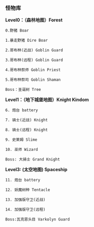 ### 怪物库

**Level0：（森林地图）Forest**

    0.野猪 Boar

    1.暴走野猪 Dire Boar

    2.哥布林(近战) Goblin Guard

    3.哥布林(远程) Goblin Guard

    4.哥布林祭师 Goblin Priest

    5.哥布林祭司 Goblin Shaman

    Boss：圣诞树 Tree

**Level1：（地下城堡地图）Knight Kindom**

    6. 炮台 battery
    
    7. 骑士(近战) Knight

    8. 骑士(远程) Knight

    9. 史莱姆 Slime

    10. 巫师 Wizard

    Boss: 大骑士 Grand Knight

**Level3: (太空地图) Spaceship**

    11. 炮台 battery

    12. 妖魔树种 Tentacle

    13. 加强版守卫(近战)

    14. 加强版守卫(远程)

    Boss:瓦克恩头目 Varkolyn Guard
